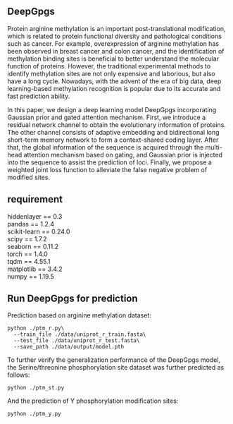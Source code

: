 ## DeepGpgs
Protein arginine methylation is an important post-translational modification, which is related to protein functional diversity and pathological conditions such as cancer. For example, overexpression of arginine methylation has been observed in breast cancer and colon cancer, and the identification of methylation binding sites is beneficial to better understand the molecular function of proteins. However, the traditional experimental methods to identify methylation sites are not only expensive and laborious, but also have a long cycle. Nowadays, with the advent of the era of big data, deep learning-based methylation recognition is popular due to its accurate and fast prediction ability.

In this paper, we design a deep learning model DeepGpgs incorporating Gaussian prior and gated attention mechanism. First, we introduce a residual network channel to obtain the evolutionary information of proteins. The other channel consists of adaptive embedding and bidirectional long short-term memory network to form a context-shared coding layer. After that, the global information of the sequence is acquired through the multi-head attention mechanism based on gating, and Gaussian prior is injected into the sequence to assist the prediction of loci. Finally, we propose a weighted joint loss function to alleviate the false negative problem of modified sites.


## requirement
hiddenlayer == 0.3  
pandas == 1.2.4  
scikit-learn == 0.24.0  
scipy == 1.7.2  
seaborn == 0.11.2  
torch == 1.4.0  
tqdm == 4.55.1  
matplotlib == 3.4.2  
numpy == 1.19.5  

## Run DeepGpgs for prediction
Prediction based on arginine methylation dataset:

```
python ./ptm_r.py\
  --train_file ./data/uniprot_r_train.fasta\
  --test_file ./data/uniprot_r_test.fasta\
  --save_path ./data/output/model.pth
```
To further verify the generalization performance of the DeepGpgs model, the Serine/threonine phosphorylation site dataset was further predicted as follows:

```
python ./ptm_st.py
```
  And the prediction of Y phosphorylation modification sites:

```
python ./ptm_y.py
```
